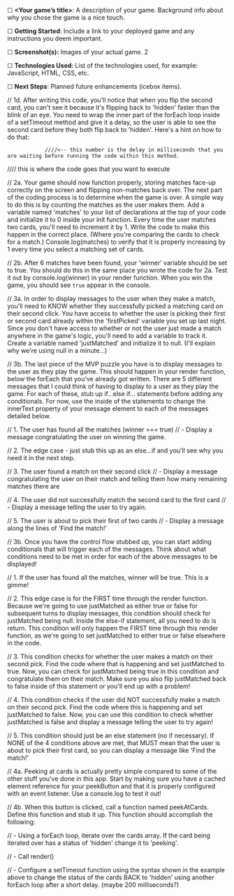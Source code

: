 ☐ **<Your game’s title>**: A description of your game. Background info about why you chose the game is a nice touch.

☐ **Getting Started**: Include a link to your deployed game and any instructions you deem important.

☐ **Screenshot(s):** Images of your actual game. 2

☐ **Technologies Used**: List of the technologies used, for example: JavaScript, HTML, CSS, etc.

☐ **Next Steps**: Planned future enhancements (icebox items).




// 1d.  After writing this code, you'll notice that when you flip the second card, you can't see it because it's flipping back to 'hidden' faster than the blink of an eye.  You need to wrap the inner part of the forEach loop inside of a setTimeout method and give it a delay, so the user is able to see the second card before they both flip back to 'hidden'.  Here's a hint on how to do that:
   
   
                ////<-- this number is the delay in milliseconds that you are waiting before running the code within this method.


  //// this is where the code goes that you want to execute

// 2a.  Your game should now function properly, storing matches face-up correctly on the screen and flipping non-matches back over.  The next part of the coding process is to determine when the game is over.  A simple way to do this is by counting the matches as the user makes them.  Add a variable named 'matches' to your list of declarations at the top of your code and initialize it to 0 inside your init function.  Every time the user matches two cards, you'll need to increment it by 1.  Write the code to make this happen in the correct place.  (Where you're comparing the cards to check for a match.)  Console.log(matches) to verify that it is properly increasing by 1 every time you select a matching set of cards.

// 2b.  After 6 matches have been found, your 'winner' variable should be set to true.  You should do this in the same place you wrote the code for 2a.  Test it out by console.log(winner) in your render function.  When you win the game, you should see `true` appear in the console.

// 3a.  In order to display messages to the user when they make a match, you'll need to KNOW whether they successfully picked a matching card on their second click.  You have access to whether the user is picking their first or second card already within the 'firstPicked' variable you set up last night.  Since you don't have access to whether or not the user just made a match anywhere in the game's logic, you'll need to add a variable to track it.  Create a variable named 'justMatched' and initialize it to null.  (I'll explain why we're using null in a minute...)  

// 3b.  The last piece of the MVP puzzle you have is to display messages to the user as they play the game.  This should happen in your render function, below the forEach that you've already got written.  There are 5 different messages that I could think of having to display to a user as they play the game.  For each of these, stub up if...else if... statements before adding any conditionals.  For now, use the inside of the statements to change the innerText property of your message element to each of the messages detailed below.


  // 1.  The user has found all the matches (winner === true)
    // - Display a message congratulating the user on winning the game.
  
  // 2.  The edge case - just stub this up as an else...if and you'll see why you need it in the next step.
    
  // 3.  The user found a match on their second click
    // - Display a message congratulating the user on their match and telling them how many remaining matches there are
    
  // 4.  The user did not successfully match the second card to the first card
    // - Display a message telling the user to try again.

  // 5.  The user is about to pick their first of two cards 
    // - Display a message along the lines of 'Find the match!'
    

// 3b.  Once you have the control flow stubbed up, you can start adding conditionals that will trigger each of the messages.  Think about what conditions need to be met in order for each of the above messages to be displayed!

  // 1.  If the user has found all the matches, winner will be true.  This is a gimme! 

  // 2.  This edge case is for the FIRST time through the render function.  Because we're going to use justMatched as either true or false for subsequent turns to display messages, this condition should check for justMatched being null.  Inside the else-if statement, all you need to do is return.  This condition will only happen the FIRST time through this render function, as we're going to set justMatched to either true or false elsewhere in the code.

  // 3.  This condition checks for whether the user makes a match on their second pick.  Find the code where that is happening and set justMatched to true.  Now, you can check for justMatched being true in this condition and congratulate them on their match.  Make sure you also flip justMatched back to false inside of this statement or you'll end up with a problem!

  // 4.  This condition checks if the user did NOT successfully make a match on their second pick.  Find the code where this is happening and set justMatched to false.  Now, you can use this condition to check whether justMatched is false and display a message telling the user to try again!

  // 5.  This condition should just be an else statement (no if necessary).  If NONE of the 4 conditions above are met, that MUST mean that the user is about to pick their first card, so you can display a message like 'Find the match!'

// 4a.  Peeking at cards is actually pretty simple compared to some of the other stuff you've done in this app.  Start by making sure you have a cached element reference for your peekButton and that it is properly configured with an event listener.  Use a console.log to test it out!

// 4b.  When this button is clicked, call a function named peekAtCards.  Define this function and stub it up.  This function should accomplish the following:
  
  // - Using a forEach loop, iterate over the cards array.  If the card being iterated over has a status of 'hidden' change it to 'peeking'.

  // - Call render()
  
  // - Configure a setTimeout function using the syntax shown in the example above to change the status of the cards BACK to 'hidden' using another forEach loop after a short delay.  (maybe 200 milliseconds?)